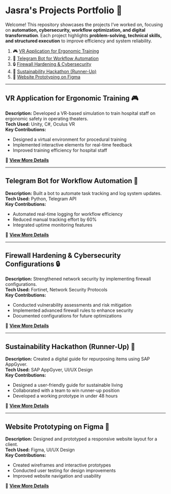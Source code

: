 # Jasra's Projects Portfolio 🚀


Welcome! This repository showcases the projects I’ve worked on, focusing on **automation, cybersecurity, workflow optimization, and digital transformation**. Each project highlights **problem-solving, technical skills, and structured execution** to improve efficiency and system reliability.

1. 🎮 [VR Application for Ergonomic Training](#vr-application-for-ergonomic-training)  
2. 🤖 [Telegram Bot for Workflow Automation](#telegram-bot-for-workflow-automation)  
3. 🔒 [Firewall Hardening & Cybersecurity](#firewall-hardening--cybersecurity)  
4. 🌱 [Sustainability Hackathon (Runner-Up)](#sustainability-hackathon-runner-up)  
5. 🎨 [Website Prototyping on Figma](#website-prototyping-on-figma)  

---

## VR Application for Ergonomic Training 🎮  
**Description:** Developed a VR-based simulation to train hospital staff on ergonomic safety in operating theaters.  
**Tech Used:** Unity, C#, Oculus VR  
**Key Contributions:**  
- Designed a virtual environment for procedural training  
- Implemented interactive elements for real-time feedback  
- Improved training efficiency for hospital staff  

📌 **[View More Details](#vr-application-for-ergonomic-training)**

---

## Telegram Bot for Workflow Automation 🤖
**Description:** Built a bot to automate task tracking and log system updates.  
**Tech Used:** Python, Telegram API  
**Key Contributions:**  
- Automated real-time logging for workflow efficiency  
- Reduced manual tracking effort by 60%  
- Integrated uptime monitoring features  

📌 **[View More Details](#telegram-bot-for-workflow-automation)**

---

## Firewall Hardening & Cybersecurity Configurations 🔒
**Description:** Strengthened network security by implementing firewall configurations.  
**Tech Used:** Fortinet, Network Security Protocols  
**Key Contributions:**  
- Conducted vulnerability assessments and risk mitigation  
- Implemented advanced firewall rules to enhance security  
- Documented configurations for future optimizations  

📌 **[View More Details](#firewall-hardening-cybersecurity-configurations)**

---

## Sustainability Hackathon (Runner-Up) 🌱
**Description:** Created a digital guide for repurposing items using SAP AppGyver.  
**Tech Used:** SAP AppGyver, UI/UX Design  
**Key Contributions:**  
- Designed a user-friendly guide for sustainable living  
- Collaborated with a team to win runner-up position  
- Developed a working prototype in under 48 hours  

📌 **[View More Details](#sustainability-hackathon-runner-up)**

---

## Website Prototyping on Figma 🎨
**Description:** Designed and prototyped a responsive website layout for a client.  
**Tech Used:** Figma, UI/UX Design  
**Key Contributions:**  
- Created wireframes and interactive prototypes  
- Conducted user testing for design improvements  
- Improved website navigation and usability  

📌 **[View More Details](#website-prototyping-on-figma)**
